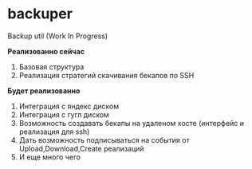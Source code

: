 # backuper
Backup util (Work In Progress)

**Реализованно сейчас**
1. Базовая структура
2. Реализация стратегий скачивания бекапов по SSH

**Будет реализованно**
1. Интеграция с яндекс диском
2. Интеграция с гугл диском
3. Возможность создавать бекапы на удаленом хосте (интерфейс и реализация для ssh)
4. Дать возможность подписываться на события от Upload,Download,Create реализаций
5. И еще много чего